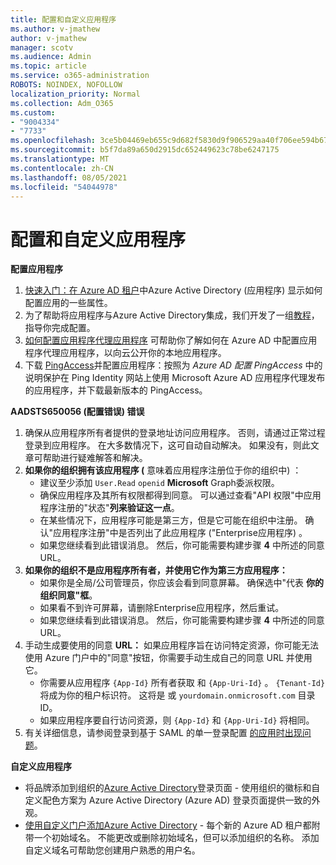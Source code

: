 ```yaml
---
title: 配置和自定义应用程序
ms.author: v-jmathew
author: v-jmathew
manager: scotv
ms.audience: Admin
ms.topic: article
ms.service: o365-administration
ROBOTS: NOINDEX, NOFOLLOW
localization_priority: Normal
ms.collection: Adm_O365
ms.custom:
- "9004334"
- "7733"
ms.openlocfilehash: 3ce5b04469eb655c9d682f5830d9f906529aa40f706ee594b670708426d48769
ms.sourcegitcommit: b5f7da89a650d2915dc652449623c78be6247175
ms.translationtype: MT
ms.contentlocale: zh-CN
ms.lasthandoff: 08/05/2021
ms.locfileid: "54044978"
---
```

# <a name="configure-and-customize-applications"></a>配置和自定义应用程序

**配置应用程序**

1. [快速入门：在 Azure AD 租户](https://docs.microsoft.com/azure/active-directory/manage-apps/add-application-portal-configure)中Azure Active Directory (应用程序) 显示如何配置应用的一些属性。
2. 为了帮助将应用程序与Azure Active Directory集成，我们开发了一组[教程](https://docs.microsoft.com/azure/active-directory/saas-apps/tutorial-list)，指导你完成配置。
3. [如何配置应用程序代理应用程序](https://docs.microsoft.com/azure/active-directory/manage-apps/application-proxy-config-how-to) 可帮助你了解如何在 Azure AD 中配置应用程序代理应用程序，以向云公开你的本地应用程序。
4. 下载 [PingAccess](https://docs.microsoft.com/azure/active-directory/manage-apps/application-proxy-ping-access-publishing-guide#download-pingaccess-and-configure-your-application)并配置应用程序：按照为 *Azure AD 配置 PingAccess* 中的说明保护在 Ping Identity 网站上使用 Microsoft Azure AD 应用程序代理发布的应用程序，并下载最新版本的 PingAccess。

**AADSTS650056 (配置错误) 错误**

1. 确保从应用程序所有者提供的登录地址访问应用程序。 否则，请通过正常过程登录到应用程序。 在大多数情况下，这可自动自动解决。 如果没有，则此文章可帮助进行疑难解答和解决。
2. **如果你的组织拥有该应用程序 (** 意味着应用程序注册位于你的组织中) ：
    - 建议至少添加 `User.Read` `openid` **Microsoft** Graph委派权限。
    - 确保应用程序及其所有权限都得到同意。 可以通过查看"API 权限"中应用程序注册的"状态"**列来验证这一点**。
    - 在某些情况下，应用程序可能是第三方，但是它可能在组织中注册。 确认"应用程序注册"中是否列出了此应用程序 ("Enterprise应用程序) 。
    - 如果您继续看到此错误消息。 然后，你可能需要构建步骤 **4** 中所述的同意 URL。
3. **如果你的组织不是应用程序所有者，并使用它作为第三方应用程序：**
    - 如果你是全局/公司管理员，你应该会看到同意屏幕。 确保选中"代表 **你的组织同意"框**。
    - 如果看不到许可屏幕，请删除Enterprise应用程序，然后重试。
    - 如果您继续看到此错误消息。 然后，你可能需要构建步骤 **4** 中所述的同意 URL。
4. 手动生成要使用的同意 **URL：** 如果应用程序旨在访问特定资源，你可能无法使用 Azure 门户中的"同意"按钮，你需要手动生成自己的同意 URL 并使用它。
    - 你需要从应用程序 `{App-Id}` 所有者获取 和 `{App-Uri-Id}` 。 `{Tenant-Id}` 将成为你的租户标识符。 这将是 或 `yourdomain.onmicrosoft.com` 目录 ID。
    - 如果应用程序要自行访问资源，则 `{App-Id}` 和 `{App-Uri-Id}` 将相同。
5. 有关详细信息，请参阅登录到基于 SAML 的单一登录配置 [的应用时出现问题](https://docs.microsoft.com/azure/active-directory/manage-apps/application-sign-in-problem-federated-sso-gallery#misconfigured-application)。

**自定义应用程序**

- 将品牌添加到组织的[Azure Active Directory](https://docs.microsoft.com/azure/active-directory/fundamentals/customize-branding)登录页面 - 使用组织的徽标和自定义配色方案为 Azure Active Directory (Azure AD) 登录页面提供一致的外观。
- [使用自定义门户添加Azure Active Directory](https://docs.microsoft.com/azure/active-directory/fundamentals/add-custom-domain) - 每个新的 Azure AD 租户都附带一个初始域名。 不能更改或删除初始域名，但可以添加组织的名称。 添加自定义域名可帮助您创建用户熟悉的用户名。
